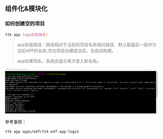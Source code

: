 ## 组件化&模块化


### 如何创建空的项目
```bash
ttk app [app存放路径]
```

> <font color='gray'>app存放路径：路径相对于当前的项目名称相对路径、默认取最后一级作为当前APP的名称,空白项目创建成功后，会自动构建。</font>

> <font color='gray'>app如果同名，系统会提示再次录入新名称。</font>

![Alt text](/assets/1800091794129129.png)

参考事例：
```bash
ttk app apps/edf/ttk-edf-app-login
```

